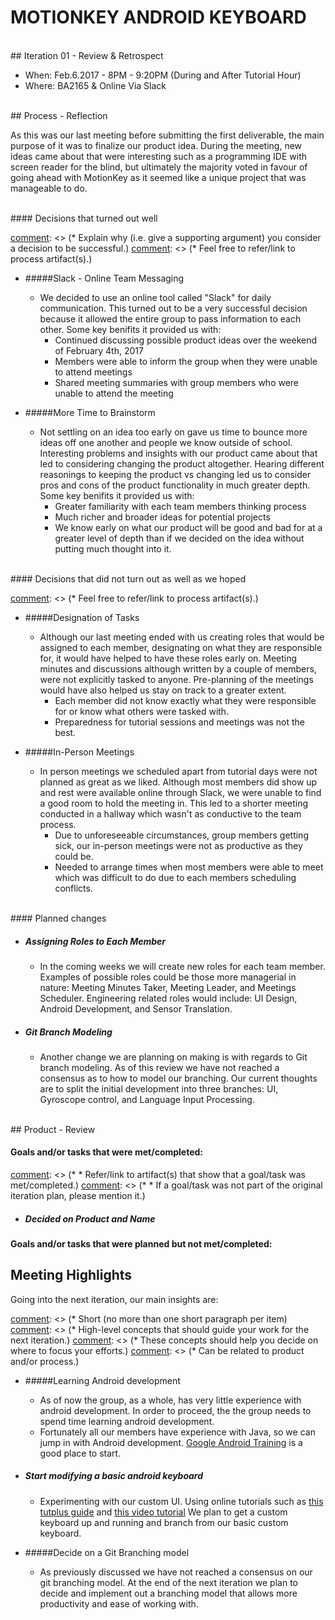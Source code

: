 # MOTIONKEY ANDROID KEYBOARD
<br />
## Iteration 01 - Review & Retrospect

 * When: Feb.6.2017 - 8PM - 9:20PM (During and After Tutorial Hour)
 * Where: BA2165 & Online Via Slack

<br />
## Process - Reflection

As this was our last meeting before submitting the first deliverable, the main purpose of it was to finalize our product idea. During the meeting, new ideas came about that were interesting such as a programming IDE with screen reader for the blind, but ultimately the majority voted in favour of going ahead with MotionKey as it seemed like a unique project that was manageable to do.

<br />
#### Decisions that turned out well

 [comment]: <> (* 2 - 4 decisions.)
 [comment]: <> ( * Ordered from most to least important.)
 [comment]: <> (* Explain why (i.e. give a supporting argument) you consider a decision to be successful.)
 [comment]: <> (* Feel free to refer/link to process artifact(s).)
 
- #####Slack - Online Team Messaging
	- We decided to use an online tool called "Slack" for daily communication. This turned out to be a very successful decision because it allowed the entire group to pass information to each other. Some key benifits it provided us with:
		- Continued discussing possible product ideas over the weekend of February 4th, 2017
		- Members were able to inform the group when they were unable to attend meetings
		- Shared meeting summaries with group members who were unable to attend the meeting

- #####More Time to Brainstorm
	- Not settling on an idea too early on gave us time to bounce more ideas off one another and people we know outside of school. Interesting problems and insights with our product came about that led to considering changing the product altogether. Hearing different reasonings to keeping the product vs changing led us to consider pros and cons of the product functionality in much greater depth. Some key benifits it provided us with:
		- Greater familiarity with each team members thinking process
		- Much richer and broader ideas for potential projects
		- We know early on what our product will be good and bad for at a greater level of depth than if we decided on the idea without putting much thought into it.

<br />
#### Decisions that did not turn out as well as we hoped

 [comment]: <> (* 2 - 4 decisions.)
 [comment]: <> (* Ordered from most to least important.)
 [comment]: <> (* Feel free to refer/link to process artifact(s).)
   
- #####Designation of Tasks
	- Although our last meeting ended with us creating roles that would be assigned to each member, designating on what they are responsible for, it would have helped to have these roles early on. Meeting minutes and discussions although written by a couple of members, were not explicitly tasked to anyone. Pre-planning of the meetings would have also helped us stay on track to a greater extent.
		- Each member did not know exactly what they were responsible for or know what others were tasked with.
		- Preparedness for tutorial sessions and meetings was not the best.
   
- #####In-Person Meetings
	- In person meetings we scheduled apart from tutorial days were not planned as great as we liked. Although most members did show up and rest were available online through Slack, we were unable to find a good room to hold the meeting in. This led to a shorter meeting conducted in a hallway which wasn't as conductive to the team process.
		- Due to unforeseeable circumstances, group members getting sick, our in-person meetings were not as productive as they could be.
		- Needed to arrange times when most members were able to meet which was difficult to do due to each members scheduling conflicts.

<br />
#### Planned changes

 [comment]: <> (* Ordered from most to least important.)
 [comment]: <> (* Explain why you are making a change.)
 
- ##### Assigning Roles to Each Member
	- In the coming weeks we will create new roles for each team member. Examples of possible roles could be those more managerial in nature: Meeting Minutes Taker, Meeting Leader, and Meetings Scheduler. Engineering related roles would include: UI Design, Android Development, and Sensor Translation. 

- ##### Git Branch Modeling
	- Another change we are planning on making is with regards to Git branch modeling. As of this review we have not reached a consensus as to how to model our branching. Our current thoughts are to split the initial development into three branches: UI, Gyroscope control, and Language Input Processing.

<br />
## Product - Review

#### Goals and/or tasks that were met/completed:

  [comment]: <> (* * From most to least important.)
  [comment]: <> (* * Refer/link to artifact(s) that show that a goal/task was met/completed.)
  [comment]: <> (* * If a goal/task was not part of the original iteration plan, please mention it.)

- ##### Decided on Product and Name
 

#### Goals and/or tasks that were planned but not met/completed:

  [comment]: <> (** From most to least important.)
  [comment]: <> (** For each goal/task, explain why it was not met/completed.)
  [comment]: <> (*e.g. Did you change your mind, or did you just not get to it yet?)

## Meeting Highlights

Going into the next iteration, our main insights are:

[comment]: <> (* 2 - 4 items)
[comment]: <> (* Short (no more than one short paragraph per item)
[comment]: <> (* High-level concepts that should guide your work for the next iteration.)
[comment]: <> (* These concepts should help you decide on where to focus your efforts.)
[comment]: <> (* Can be related to product and/or process.)

- #####Learning Android development
	- As of now the group, as a whole, has very little experience with android development. In order to proceed, the the group needs to spend time learning android development.
	- Fortunately all our members have experience with Java, so we can jump in with Android development. [Google Android Training](https://developer.android.com/training/index.html "Google Android Training") is a good place to start.

- ##### Start modifying a basic android keyboard
	- Experimenting with our custom UI. Using online tutorials such as [this tutplus guide](https://code.tutsplus.com/tutorials/create-a-custom-keyboard-on-android--cms-22615 "this tutplus guide") and [this video tutorial](https://www.youtube.com/watch?v=7nsa7BuoWhU "this video tutorial")
 	We plan to get a custom keyboard up and running and branch from our basic custom keyboard.

- #####Decide on a Git Branching model
	- As previously discussed we have not reached a consensus on our git branching model. At the end of the next iteration we plan to decide and implement out a branching model that allows more productivity and ease of working with.